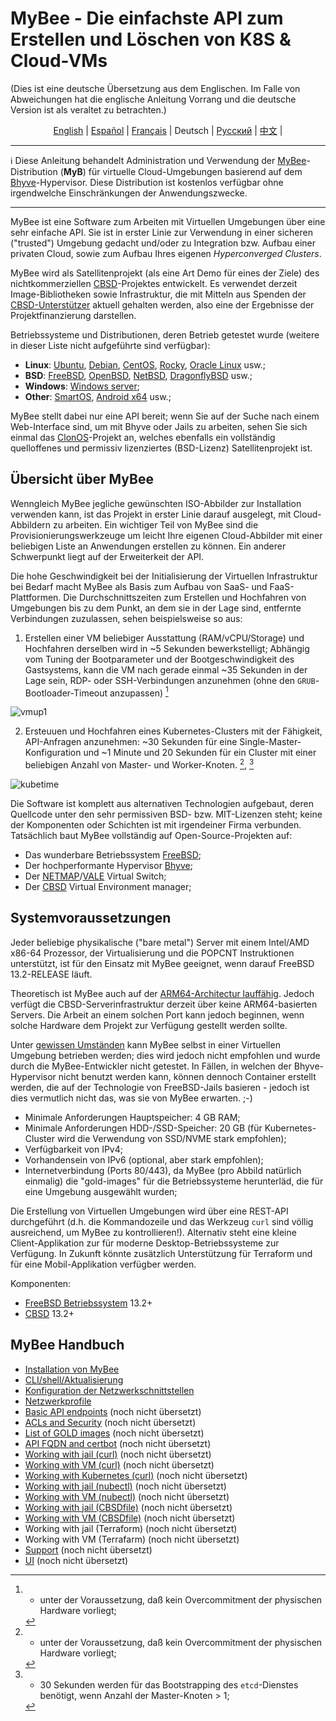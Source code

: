 # MyBee - Die einfachste API zum Erstellen und Löschen von K8S & Cloud-VMs

(Dies ist eine deutsche Übersetzung aus dem Englischen. Im Falle von Abweichungen hat die englische Anleitung Vorrang und die deutsche Version ist als veraltet zu betrachten.)

<p align="center">
  <a href="/README.md">English</a> |
  <a href="/README.es.md">Español</a> |
  <a href="/README.fr.md">Français</a> |
  <span>Deutsch</span> |
  <a href="/README.ru.md">Русский</a> |
  <a href="/README.ch.md">中文</a> |
</p>

---

:information_source: Diese Anleitung behandelt Administration und Verwendung der [MyBee](https://myb.convectix.com)-Distribution (**MyB**) für virtuelle Cloud-Umgebungen basierend auf dem [Bhyve](https://en.wikipedia.org/wiki/Bhyve)-Hypervisor. Diese Distribution ist kostenlos verfügbar ohne irgendwelche Einschränkungen der Anwendungszwecke.

---

MyBee ist eine Software zum Arbeiten mit Virtuellen Umgebungen über eine sehr einfache API. Sie ist in erster Linie zur Verwendung in einer sicheren ("trusted") Umgebung gedacht und/oder zu Integration bzw. Aufbau einer privaten Cloud, sowie zum Aufbau Ihres eigenen *Hyperconverged Clusters*.

MyBee wird als Satellitenprojekt (als eine Art Demo für eines der Ziele) des nichtkommerziellen [CBSD](https://cbsd.io)-Projektes entwickelt. Es verwendet derzeit Image-Bibliotheken sowie Infrastruktur, die mit Mitteln aus Spenden der [CBSD-Unterstützer](https://www.patreon.com/clonos) aktuell gehalten werden, also eine der Ergebnisse der Projektfinanzierung darstellen.

Betriebssysteme und Distributionen, deren Betrieb getestet wurde (weitere in dieser Liste nicht aufgeführte sind verfügbar):

- **Linux**: [Ubuntu](https://ubuntu.com/), [Debian](https://www.debian.org/), [CentOS](https://www.centos.org/), [Rocky](https://rockylinux.org/), [Oracle Linux](https://www.oracle.com/linux/) usw.;
- **BSD**: [FreeBSD](https://www.freebsd.org/), [OpenBSD](https://www.openbsd.org), [NetBSD](https://netbsd.org), [DragonflyBSD](https://dragonflybsd.org) usw.;
- **Windows**: [Windows server](https://www.microsoft.com/en-us/windows-server);
- **Other**: [SmartOS](https://www.joyent.com/smartos), [Android x64](https://www.android-x86.org/) usw.;

MyBee stellt dabei nur eine API bereit; wenn Sie auf der Suche nach einem Web-Interface sind, um mit Bhyve oder Jails zu arbeiten, sehen Sie sich einmal das [ClonOS](https://clonos.convectix.com/)-Projekt an, welches ebenfalls ein vollständig quelloffenes und permissiv lizenziertes (BSD-Lizenz) Satellitenprojekt ist.

## Übersicht über MyBee

Wenngleich MyBee jegliche gewünschten ISO-Abbilder zur Installation verwenden kann, ist das Projekt in erster Linie darauf ausgelegt, mit Cloud-Abbildern zu arbeiten. Ein wichtiger Teil von MyBee sind die Provisionierungswerkzeuge um leicht Ihre eigenen Cloud-Abbilder mit einer beliebigen Liste an Anwendungen erstellen zu können. Ein anderer Schwerpunkt liegt auf der Erweiterkeit der API.

Die hohe Geschwindigkeit bei der Initialisierung der Virtuellen Infrastruktur bei Bedarf macht MyBee als Basis zum Aufbau von SaaS- und FaaS-Plattformen. Die Durchschnittszeiten zum Erstellen und Hochfahren von Umgebungen bis zu dem Punkt, an dem sie in der Lage sind, entfernte Verbindungen zuzulassen, sehen beispielsweise so aus:

1) Erstellen einer VM beliebiger Ausstattung (RAM/vCPU/Storage) und Hochfahren derselben wird in ~5 Sekunden bewerkstelligt; Abhängig vom Tuning der Bootparameter und der Bootgeschwindigkeit des Gastsystems, kann die VM nach gerade einmal ~35 Sekunden in der Lage sein, RDP- oder SSH-Verbindungen anzunehmen (ohne den `GRUB`-Bootloader-Timeout anzupassen) [^1]

![vmup1](https://user-images.githubusercontent.com/926409/165381489-f7a83818-ef09-4d3c-8044-8f91bab488bb.png)

2) Ersteuuen und Hochfahren eines Kubernetes-Clusters mit der Fähigkeit, API-Anfragen anzunehmen: ~30 Sekunden für eine Single-Master-Konfiguration und ~1 Minute und 20 Sekunden für ein Cluster mit einer beliebigen Anzahl von Master- und Worker-Knoten. [^1], [^2]

[^1]: - unter der Voraussetzung, daß kein Overcommitment der physischen Hardware vorliegt;
[^2]: - 30 Sekunden werden für das Bootstrapping des `etcd`-Dienstes benötigt, wenn Anzahl der Master-Knoten > 1;

![kubetime](https://user-images.githubusercontent.com/926409/165322452-96f740bb-d7af-4970-affc-056432a17c46.png)

Die Software ist komplett aus alternativen Technologien aufgebaut, deren Quellcode unter den sehr permissiven BSD- bzw. MIT-Lizenzen steht; keine der Komponenten oder Schichten ist mit irgendeiner Firma verbunden. Tatsächlich baut MyBee vollständig auf Open-Source-Projekten auf:

- Das wunderbare Betriebssystem [FreeBSD](https://www.freebsd.org);
- Der hochperformante Hypervisor [Bhyve](https://en.wikipedia.org/wiki/Bhyve);
- Der [NETMAP](https://man.freebsd.org/netmap/4)/[VALE](https://man.freebsd.org/vale/4) Virtual Switch;
- Der [CBSD](https://cbsd.io) Virtual Environment manager;

## Systemvoraussetzungen

Jeder beliebige physikalische ("bare metal") Server mit einem Intel/AMD x86-64 Prozessor, der Virtualisierung und die POPCNT Instruktionen unterstützt, ist für den Einsatz mit MyBee geeignet, wenn darauf FreeBSD 13.2-RELEASE läuft.

Theoretisch ist MyBee auch auf der [ARM64-Architectur lauffähig](https://github.com/freebsd-upb/freebsd-src/tree/projects/bhyvearm64). Jedoch verfügt die CBSD-Serverinfrastruktur derzeit über keine ARM64-basierten Servers. Die Arbeit an einem solchen Port kann jedoch beginnen, wenn solche Hardware dem Projekt zur Verfügung gestellt werden sollte.

Unter [gewissen Umständen](https://wiki.freebsd.org/bhyve#Q:_Can_I_run_multiple_bhyve_hosts_under_VMware_nested_VT-x_EPT.3F) kann MyBee selbst in einer Virtuellen Umgebung betrieben werden; dies wird jedoch nicht empfohlen und wurde durch die MyBee-Entwickler nicht getestet. In Fällen, in welchen der Bhyve-Hypervisor nicht benutzt werden kann, können dennoch Container erstellt werden, die auf der Technologie von FreeBSD-Jails basieren - jedoch ist dies vermutlich nicht das, was sie von MyBee erwarten. ;-)

* Minimale Anforderungen Hauptspeicher: 4 GB RAM;
* Minimale Anforderungen HDD-/SSD-Speicher: 20 GB (für Kubernetes-Cluster wird die Verwendung von SSD/NVME stark empfohlen);
* Verfügbarkeit von IPv4;
* Vorhandensein von IPv6 (optional, aber stark empfohlen);
* Internetverbindung (Ports 80/443), da MyBee (pro Abbild natürlich einmalig) die "gold-images" für die Betriebssysteme herunterläd, die für eine Umgebung ausgewählt wurden;

Die Erstellung von Virtuellen Umgebungen wird über eine REST-API durchgeführt (d.h. die Kommandozeile und das Werkzeug `curl` sind völlig ausreichend, um MyBee zu kontrollieren!). Alternativ steht eine kleine Client-Applikation zur für moderne Desktop-Betriebssysteme zur Verfügung. In Zukunft könnte zusätzlich Unterstützung für Terraform und für eine Mobil-Applikation verfügber werden.

Komponenten:

* [FreeBSD Betriebssystem](https://www.freebsd.org) 13.2+
* [CBSD](https://cbsd.io) 13.2+

## MyBee Handbuch

* [Installation von MyBee](de/get-myb.md)
* [CLI/shell/Aktualisierung](de/shell.md)
* [Konfiguration der Netzwerkschnittstellen](de/network.md)
* [Netzwerkprofile](de/netprofile.md)
* [Basic API endpoints](en/api.md) (noch nicht übersetzt)
* [ACLs and Security](en/acl.md) (noch nicht übersetzt)
* [List of GOLD images](en/images.md) (noch nicht übersetzt)
* [API FQDN and certbot](en/api_fqdn_certbot.md) (noch nicht übersetzt)
* [Working with jail (curl)](en/jail_curl.md) (noch nicht übersetzt)
* [Working with VM (curl)](en/bhyve_curl.md) (noch nicht übersetzt)
* [Working with Kubernetes (curl)](en/k8s_curl.md) (noch nicht übersetzt)
* [Working with jail (nubectl)](en/jail_nubectl.md) (noch nicht übersetzt)
* [Working with VM (nubectl)](en/bhyve_nubectl.md) (noch nicht übersetzt)
* [Working with jail (CBSDfile)](en/jail_cbsdfile.md) (noch nicht übersetzt)
* [Working with VM (CBSDfile)](en/bhyve_cbsdfile.md) (noch nicht übersetzt)
* Working with jail (Terraform) (noch nicht übersetzt)
* Working with VM (Terrafarm) (noch nicht übersetzt)
* [Support](en/support.md) (noch nicht übersetzt)
* [UI](en/ui.md) (noch nicht übersetzt)
